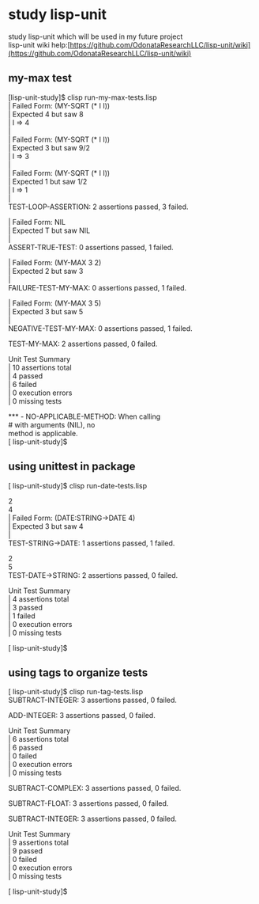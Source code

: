 # study lisp-unit  
study lisp-unit which will be used in my future project  
lisp-unit wiki help:[https://github.com/OdonataResearchLLC/lisp-unit/wiki](https://github.com/OdonataResearchLLC/lisp-unit/wiki)  
## my-max test  
  
[lisp-unit-study]$ clisp run-my-max-tests.lisp   
 | Failed Form: (MY-SQRT (* I I))  
 | Expected 4 but saw 8  
 | I => 4  
 |  
 | Failed Form: (MY-SQRT (* I I))  
 | Expected 3 but saw 9/2  
 | I => 3  
 |  
 | Failed Form: (MY-SQRT (* I I))  
 | Expected 1 but saw 1/2  
 | I => 1  
 |  
TEST-LOOP-ASSERTION: 2 assertions passed, 3 failed.  
  
 | Failed Form: NIL  
 | Expected T but saw NIL  
 |  
ASSERT-TRUE-TEST: 0 assertions passed, 1 failed.  
  
 | Failed Form: (MY-MAX 3 2)  
 | Expected 2 but saw 3  
 |  
FAILURE-TEST-MY-MAX: 0 assertions passed, 1 failed.  
  
 | Failed Form: (MY-MAX 3 5)  
 | Expected 3 but saw 5  
 |  
NEGATIVE-TEST-MY-MAX: 0 assertions passed, 1 failed.  
  
TEST-MY-MAX: 2 assertions passed, 0 failed.  
  
Unit Test Summary  
 | 10 assertions total  
 | 4 passed  
 | 6 failed  
 | 0 execution errors  
 | 0 missing tests  
  
*** - NO-APPLICABLE-METHOD: When calling  
      #<STANDARD-GENERIC-FUNCTION PRINT-ERRORS> with arguments (NIL), no  
      method is applicable.  
[ lisp-unit-study]$   
  
  
  
## using unittest in package  
  
[ lisp-unit-study]$ clisp run-date-tests.lisp   
  
2   
4   
 | Failed Form: (DATE:STRING->DATE 4)  
 | Expected 3 but saw 4  
 |  
TEST-STRING->DATE: 1 assertions passed, 1 failed.  
  
  
2   
5   
TEST-DATE->STRING: 2 assertions passed, 0 failed.  
  
Unit Test Summary  
 | 4 assertions total  
 | 3 passed  
 | 1 failed  
 | 0 execution errors  
 | 0 missing tests  
  
[ lisp-unit-study]$   
  
## using tags to organize tests  
[ lisp-unit-study]$ clisp run-tag-tests.lisp   
SUBTRACT-INTEGER: 3 assertions passed, 0 failed.  
  
ADD-INTEGER: 3 assertions passed, 0 failed.  
  
Unit Test Summary  
 | 6 assertions total  
 | 6 passed  
 | 0 failed  
 | 0 execution errors  
 | 0 missing tests  
  
SUBTRACT-COMPLEX: 3 assertions passed, 0 failed.  
  
SUBTRACT-FLOAT: 3 assertions passed, 0 failed.  
  
SUBTRACT-INTEGER: 3 assertions passed, 0 failed.  
  
Unit Test Summary  
 | 9 assertions total  
 | 9 passed  
 | 0 failed  
 | 0 execution errors  
 | 0 missing tests  
  
[ lisp-unit-study]$   

